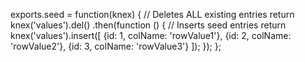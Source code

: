 
exports.seed = function(knex) {
  // Deletes ALL existing entries
  return knex('values').del()
    .then(function () {
      // Inserts seed entries
      return knex('values').insert([
        {id: 1, colName: 'rowValue1'},
        {id: 2, colName: 'rowValue2'},
        {id: 3, colName: 'rowValue3'}
      ]);
    });
};
